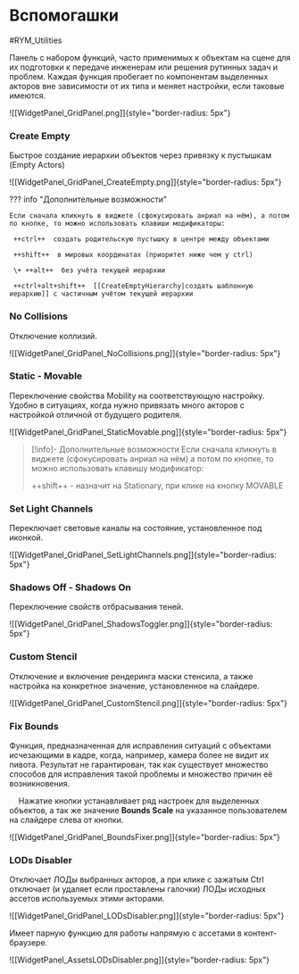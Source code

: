 # Вспомогашки

#RYM_Utilities

Панель с набором функций, часто применимых к объектам на сцене для их подготовки к передаче инженерам или решения рутинных задач и проблем. Каждая функция пробегает по компонентам выделенных акторов вне зависимости от их типа и меняет настройки, если таковые имеются.


![[WidgetPanel_GridPanel.png]]{style="border-radius: 5px"}


### Create Empty 
Быстрое создание иерархии объектов через привязку к пустышкам (Empty Actors)

![[WidgetPanel_GridPanel_CreateEmpty.png]]{style="border-radius: 5px"}


??? info "Дополнительные возможности"

	Если сначала кликнуть в виджете (сфокусировать анриал на нём), а потом по кнопке, то можно использовать клавиши модификаторы:
	
	 ++ctrl++  создать родительскую пустышку в центре между объектами
	 
	 ++shift++  в мировых координатах (приоритет ниже чем у ctrl)
	 
	 \+ ++alt++  без учёта текущей иерархии
	
	 ++ctrl+alt+shift++  [[CreateEmptyHierarchy|создать шаблонную иерархию]] с частичным учётом текущей иерархии

### No Collisions
Отключение коллизий.

![[WidgetPanel_GridPanel_NoCollisions.png]]{style="border-radius: 5px"}


### Static - Movable
Переключение свойства Mobility на соответствующую настройку. Удобно в ситуациях, когда нужно привязать много акторов с настройкой отличной от будущего родителя.

![[WidgetPanel_GridPanel_StaticMovable.png]]{style="border-radius: 5px"}

>[!info]- Дополнительные возможности
>Если сначала кликнуть в виджете (сфокусировать анриал на нём) а потом по кнопке, то можно использовать клавишу модификатор:
>
>++shift++ - назначит на Stationary, при клике на кнопку MOVABLE
### Set Light Channels
Переключает световые каналы на состояние, установленное под иконкой.

![[WidgetPanel_GridPanel_SetLightChannels.png]]{style="border-radius: 5px"}

### Shadows Off - Shadows On
Переключение свойств отбрасывания теней.

![[WidgetPanel_GridPanel_ShadowsToggler.png]]{style="border-radius: 5px"}

### Custom Stencil
Отключение и включение рендеринга маски стенсила, а также настройка на конкретное значение, установленное на слайдере.

![[WidgetPanel_GridPanel_CustomStencil.png]]{style="border-radius: 5px"}

### Fix Bounds

Функция, предназначенная для исправления ситуаций с объектами исчезающими в кадре, когда, например, камера более не видит их пивота. Результат не гарантирован, так как существует множество способов для исправления такой проблемы и множество причин её возникновения.

$\quad$Нажатие кнопки устанавливает ряд настроек для выделенных объектов, а так же значение **Bounds Scale** на указанное пользователем на слайдере слева от кнопки.

![[WidgetPanel_GridPanel_BoundsFixer.png]]{style="border-radius: 5px"}

### LODs Disabler

Отключает ЛОДы выбранных акторов, а при клике с зажатым Ctrl отключает (и удаляет если проставлены галочки) ЛОДы исходных ассетов используемых этими акторами.

![[WidgetPanel_GridPanel_LODsDisabler.png]]{style="border-radius: 5px"}


Имеет парную функцию для работы напрямую с ассетами в контент-браузере.

![[WidgetPanel_AssetsLODsDisabler.png]]{style="border-radius: 5px"}